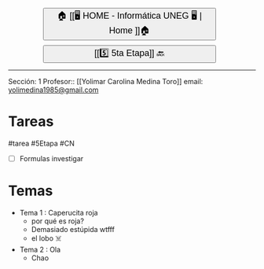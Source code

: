 
<button style="width:70%;  margin-left:14%; margin-bottom: 10px;"><p style="font-size:18px; margin: 0 10; "> 🏠 [[🖥️ HOME - Informática UNEG 🖥️ | Home ]]🏠 </p> </button>
<button style="width:70%;  margin-left:14%"><p style="font-size:18px; margin: 0 10; ">  [[5️⃣ 5ta Etapa]] 🔙 </p> </button>



---
Sección: 1
Profesor:: [[Yolimar Carolina Medina Toro]]
email: [yolimedina1985@gmail.com](mailto:yolimedina1985@gmail.com)

# Tareas 
#tarea #5Etapa #CN

- [ ] Formulas investigar

# Temas

- Tema 1 : Caperucita roja
	- por qué es roja?
	- Demasiado estúpida wtfff
	- el lobo ☠️
- Tema 2 : Ola 
	- Chao
